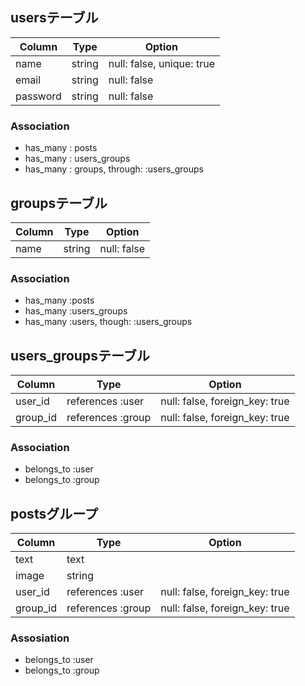 ## usersテーブル

|Column|Type|Option|
|------|----|------|
|name|string|null: false, unique: true|
|email|string|null: false|
|password|string|null: false|

### Association
- has_many : posts
- has_many : users_groups
- has_many : groups, through: :users_groups


## groupsテーブル

|Column|Type|Option|
|------|----|------|
|name|string|null: false|

### Association
- has_many :posts
- has_many :users_groups
- has_many :users, though: :users_groups


## users_groupsテーブル

|Column|Type|Option|
|------|----|------|
|user_id|references :user|null: false, foreign_key: true|
|group_id|references :group|null: false, foreign_key: true|

### Association
- belongs_to :user
- belongs_to :group


## postsグループ

|Column|Type|Option|
|------|----|------|
|text|text|
|image|string|
|user_id|references :user|null: false, foreign_key: true|
|group_id|references :group|null: false, foreign_key: true|

### Assosiation
- belongs_to :user
- belongs_to :group

